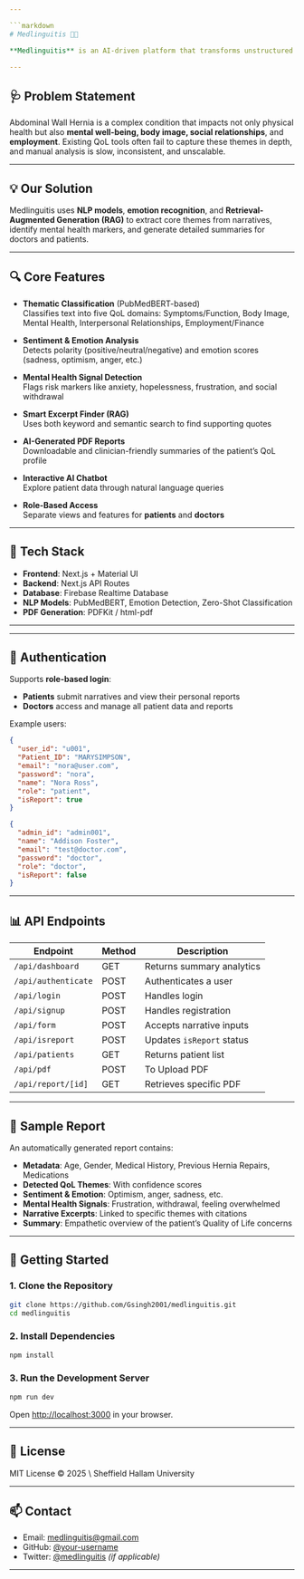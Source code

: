 ```yaml
---

```markdown
# Medlinguitis 🧠✨

**Medlinguitis** is an AI-driven platform that transforms unstructured patient narratives into structured, clinically actionable Quality of Life (QoL) insights for **Abdominal Wall Hernia (AWH)** patients. Built using **Next.js**, **Material UI**, and **Firebase**, it empowers clinicians and researchers with thematic analysis, mental health signals, emotion detection, and automated PDF reporting.

---
```


## 🩺 Problem Statement

Abdominal Wall Hernia is a complex condition that impacts not only physical health but also **mental well-being, body image, social relationships**, and **employment**. Existing QoL tools often fail to capture these themes in depth, and manual analysis is slow, inconsistent, and unscalable.

---

## 💡 Our Solution

Medlinguitis uses **NLP models**, **emotion recognition**, and **Retrieval-Augmented Generation (RAG)** to extract core themes from narratives, identify mental health markers, and generate detailed summaries for doctors and patients.

---

## 🔍 Core Features

- **Thematic Classification** (PubMedBERT-based)  
  Classifies text into five QoL domains: Symptoms/Function, Body Image, Mental Health, Interpersonal Relationships, Employment/Finance

- **Sentiment & Emotion Analysis**  
  Detects polarity (positive/neutral/negative) and emotion scores (sadness, optimism, anger, etc.)

- **Mental Health Signal Detection**  
  Flags risk markers like anxiety, hopelessness, frustration, and social withdrawal

- **Smart Excerpt Finder (RAG)**  
  Uses both keyword and semantic search to find supporting quotes

- **AI-Generated PDF Reports**  
  Downloadable and clinician-friendly summaries of the patient’s QoL profile

- **Interactive AI Chatbot**  
  Explore patient data through natural language queries

- **Role-Based Access**  
  Separate views and features for **patients** and **doctors**

---

## 🧱 Tech Stack

- **Frontend**: Next.js + Material UI
- **Backend**: Next.js API Routes
- **Database**: Firebase Realtime Database
- **NLP Models**: PubMedBERT, Emotion Detection, Zero-Shot Classification
- **PDF Generation**: PDFKit / html-pdf

---

---

## 🔐 Authentication

Supports **role-based login**:
- **Patients** submit narratives and view their personal reports
- **Doctors** access and manage all patient data and reports

Example users:
```json
{
  "user_id": "u001",
  "Patient_ID": "MARYSIMPSON",
  "email": "nora@user.com",
  "password": "nora",
  "name": "Nora Ross",
  "role": "patient",
  "isReport": true
}
````

```json
{
  "admin_id": "admin001",
  "name": "Addison Foster",
  "email": "test@doctor.com",
  "password": "doctor",
  "role": "doctor",
  "isReport": false
}
```

---

## 📊 API Endpoints

| Endpoint            | Method | Description                       |
| ------------------- | ------ | --------------------------------- |
| `/api/dashboard`    | GET    | Returns summary analytics         |
| `/api/authenticate` | POST   | Authenticates a user              |
| `/api/login`        | POST   | Handles login                     |
| `/api/signup`       | POST   | Handles registration              |
| `/api/form`         | POST   | Accepts narrative inputs          |
| `/api/isreport`     | POST   | Updates `isReport` status         |
| `/api/patients`     | GET    | Returns patient list              |
| `/api/pdf`          | POST   | To Upload PDF                     |
| `/api/report/[id]`  | GET    | Retrieves specific PDF            |

---

## 📄 Sample Report

An automatically generated report contains:

* **Metadata**: Age, Gender, Medical History, Previous Hernia Repairs, Medications
* **Detected QoL Themes**: With confidence scores
* **Sentiment & Emotion**: Optimism, anger, sadness, etc.
* **Mental Health Signals**: Frustration, withdrawal, feeling overwhelmed
* **Narrative Excerpts**: Linked to specific themes with citations
* **Summary**: Empathetic overview of the patient’s Quality of Life concerns

---

## 🚀 Getting Started

### 1. Clone the Repository

```bash
git clone https://github.com/Gsingh2001/medlinguitis.git
cd medlinguitis
```

### 2. Install Dependencies

```bash
npm install
```

### 3. Run the Development Server

```bash
npm run dev
```

Open [http://localhost:3000](http://localhost:3000) in your browser.

---

## 🧾 License

MIT License © 2025 \ Sheffield Hallam University

---

## 📫 Contact

* Email: [medlinguitis@gmail.com](mailto:medlinguitis@gmail.com)
* GitHub: [@your-username](https://github.com/your-username)
* Twitter: [@medlinguitis](https://twitter.com/medlinguitis) *(if applicable)*

---

